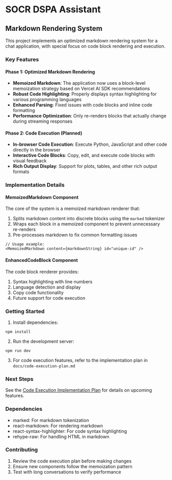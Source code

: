 # SOCR DSPA Assistant

## Markdown Rendering System

This project implements an optimized markdown rendering system for a chat application, with special focus on code block rendering and execution.

### Key Features

#### Phase 1: Optimized Markdown Rendering
- **Memoized Markdown**: The application now uses a block-level memoization strategy based on Vercel AI SDK recommendations
- **Robust Code Highlighting**: Properly displays syntax highlighting for various programming languages
- **Enhanced Parsing**: Fixed issues with code blocks and inline code formatting
- **Performance Optimization**: Only re-renders blocks that actually change during streaming responses

#### Phase 2: Code Execution (Planned)
- **In-browser Code Execution**: Execute Python, JavaScript and other code directly in the browser
- **Interactive Code Blocks**: Copy, edit, and execute code blocks with visual feedback
- **Rich Output Display**: Support for plots, tables, and other rich output formats

### Implementation Details

#### MemoizedMarkdown Component
The core of the system is a memoized markdown renderer that:
1. Splits markdown content into discrete blocks using the `marked` tokenizer
2. Wraps each block in a memoized component to prevent unnecessary re-renders
3. Pre-processes markdown to fix common formatting issues

```tsx
// Usage example:
<MemoizedMarkdown content={markdownString} id="unique-id" />
```

#### EnhancedCodeBlock Component
The code block renderer provides:
1. Syntax highlighting with line numbers
2. Language detection and display
3. Copy code functionality
4. Future support for code execution

### Getting Started

1. Install dependencies:
```
npm install
```

2. Run the development server:
```
npm run dev
```

3. For code execution features, refer to the implementation plan in `docs/code-execution-plan.md`

### Next Steps

See the [Code Execution Implementation Plan](docs/code-execution-plan.md) for details on upcoming features.

### Dependencies

- marked: For markdown tokenization
- react-markdown: For rendering markdown
- react-syntax-highlighter: For code syntax highlighting
- rehype-raw: For handling HTML in markdown

### Contributing

1. Review the code execution plan before making changes
2. Ensure new components follow the memoization pattern
3. Test with long conversations to verify performance
